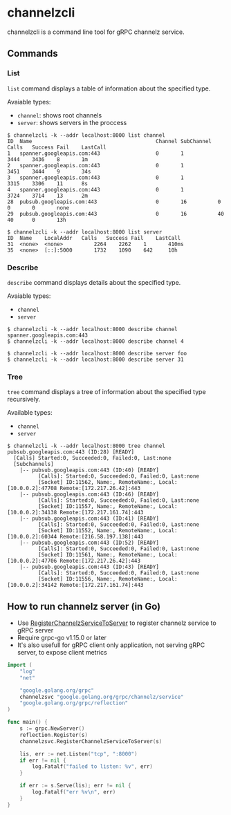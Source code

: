 # channelzcli

channelzcli is a command line tool for gRPC channelz service.

## Commands

### List

`list` command displays a table of information about the specified type.

Avaiable types:

* `channel`: shows root channels
* `server`: shows servers in the proccess


```
$ channelzcli -k --addr localhost:8000 list channel
ID	Name                                    	Channel	SubChannel	Calls	Success	Fail	LastCall
1	spanner.googleapis.com:443              	0      	1         	3444  	3436  	8     	1m      
2	spanner.googleapis.com:443              	0      	1         	3451  	3444  	9     	34s     
3	spanner.googleapis.com:443              	0      	1         	3315  	3306  	11    	8s      
4	spanner.googleapis.com:443              	0      	1         	3724  	3714  	13    	2m      
28	pubsub.googleapis.com:443               	0      	16        	0     	0     	0     	none    
29	pubsub.googleapis.com:443               	0      	16        	40    	40    	0     	13h     
```

```
$ channelzcli -k --addr localhost:8000 list server
ID	Name	LocalAddr	Calls	Success	Fail	LastCall
31	<none>	<none>      	2264  	2262  	1     	410ms
35	<none>	[::]:5000   	1732  	1090  	642   	10h
```

### Describe

`describe` command displays details about the specified type.

Avaiable types:

* `channel`
* `server`


```
$ channelzcli -k --addr localhost:8000 describe channel spanner.googleapis.com:443
$ channelzcli -k --addr localhost:8000 describe channel 4
```

```
$ channelzcli -k --addr localhost:8000 describe server foo
$ channelzcli -k --addr localhost:8000 describe server 31
```

### Tree


`tree` command displays a tree of information about the specified type recursively.

Available types:

* `channel`
* `server`


```
$ channelzcli -k --addr localhost:8000 tree channel
pubsub.googleapis.com:443 (ID:28) [READY]
  [Calls] Started:0, Succeeded:0, Failed:0, Last:none
  [Subchannels]
    |-- pubsub.googleapis.com:443 (ID:40) [READY]
          [Calls]: Started:0, Succeeded:0, Failed:0, Last:none
          [Socket] ID:11562, Name:, RemoteName:, Local:[10.0.0.2]:47708 Remote:[172.217.26.42]:443
    |-- pubsub.googleapis.com:443 (ID:46) [READY]
          [Calls]: Started:0, Succeeded:0, Failed:0, Last:none
          [Socket] ID:11557, Name:, RemoteName:, Local:[10.0.0.2]:34138 Remote:[172.217.161.74]:443
    |-- pubsub.googleapis.com:443 (ID:41) [READY]
          [Calls]: Started:0, Succeeded:0, Failed:0, Last:none
          [Socket] ID:11552, Name:, RemoteName:, Local:[10.0.0.2]:60344 Remote:[216.58.197.138]:443
    |-- pubsub.googleapis.com:443 (ID:52) [READY]
          [Calls]: Started:0, Succeeded:0, Failed:0, Last:none
          [Socket] ID:11561, Name:, RemoteName:, Local:[10.0.0.2]:47706 Remote:[172.217.26.42]:443
    |-- pubsub.googleapis.com:443 (ID:43) [READY]
          [Calls]: Started:0, Succeeded:0, Failed:0, Last:none
          [Socket] ID:11556, Name:, RemoteName:, Local:[10.0.0.2]:34142 Remote:[172.217.161.74]:443
```

## How to run channelz server (in Go)

* Use [RegisterChannelzServiceToServer](https://godoc.org/google.golang.org/grpc/channelz/service#RegisterChannelzServiceToServer) to register channelz service to gRPC server
* Require grpc-go v1.15.0 or later
* It's also usefull for gRPC client only application, not serving gRPC server, to expose client metrics


```go
import (
	"log"
	"net"

	"google.golang.org/grpc"
	channelzsvc "google.golang.org/grpc/channelz/service"
	"google.golang.org/grpc/reflection"
)

func main() {
	s := grpc.NewServer()
	reflection.Register(s)
	channelzsvc.RegisterChannelzServiceToServer(s)

	lis, err := net.Listen("tcp", ":8000")
	if err != nil {
		log.Fatalf("failed to listen: %v", err)
	}

	if err := s.Serve(lis); err != nil {
		log.Fatalf("err %v\n", err)
	}
}
```
